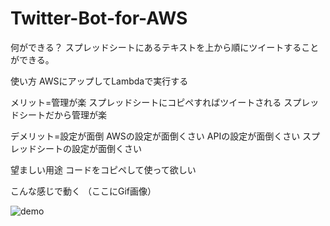 # Twitter-Bot-for-AWS

何ができる？
  スプレッドシートにあるテキストを上から順にツイートすることができる。

使い方
  AWSにアップしてLambdaで実行する

メリット=管理が楽
  スプレッドシートにコピペすればツイートされる
  スプレッドシートだから管理が楽
  
デメリット=設定が面倒
  AWSの設定が面倒くさい
  APIの設定が面倒くさい
  スプレッドシートの設定が面倒くさい
  
望ましい用途
  コードをコピペして使って欲しい

こんな感じで動く
  （ここにGif画像）

![demo](https://user-images.githubusercontent.com/46292023/203885770-c91cfa35-c97f-4663-88f4-2015e90f9d0b.gif)
